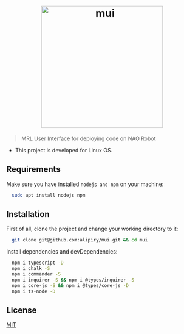 <h1 align="center">
  <br />
  <img src="https://user-images.githubusercontent.com/25138854/49395835-d0f39680-f74c-11e8-94ad-c248f9141dad.png" width="320" alt="mui"  >
  <br />
</h1>


> MRL User Interface for deploying code on NAO Robot
- This project is developed for Linux OS.

## Requirements

Make sure you have installed `nodejs and npm` on your machine:
 
```bash
  sudo apt install nodejs npm 
```

## Installation
First of all, clone the project and change your working directory to it:

```bash
  git clone git@github.com:alipiry/mui.git && cd mui
```

Install dependencies and devDependencies:

```bash
  npm i typescript -D
  npm i chalk -S 
  npm i commander -S
  npm i inquirer -S && npm i @types/inquirer -S
  npm i core-js -S && npm i @types/core-js -D
  npm i ts-node -D
```
## License

[MIT](http://vjpr.mit-license.org)